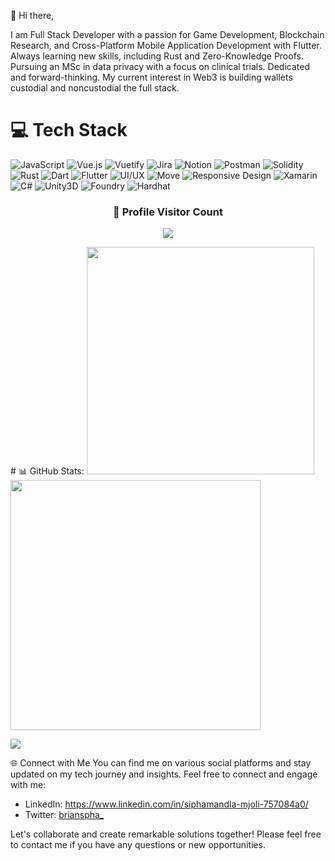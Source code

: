 👋 Hi there,

I am Full Stack Developer with a passion for Game Development, Blockchain Research, and Cross-Platform Mobile Application Development with Flutter. Always learning new skills, including Rust and Zero-Knowledge Proofs. Pursuing an MSc in data privacy with a focus on clinical trials. Dedicated and forward-thinking. My current interest in Web3 is building wallets custodial and noncustodial the full stack.

# 💻 Tech Stack
![JavaScript](https://img.shields.io/badge/JavaScript-%23323330.svg?style=for-the-badge&logo=javascript&logoColor=%23F7DF1E) ![Vue.js](https://img.shields.io/badge/Vue.js-%2335495e.svg?style=for-the-badge&logo=vuedotjs&logoColor=%234FC08D) ![Vuetify](https://img.shields.io/badge/Vuetify-1867C0?style=for-the-badge&logo=vuetify&logoColor=AEDDFF) ![Jira](https://img.shields.io/badge/Jira-%230A0FFF.svg?style=for-the-badge&logo=jira&logoColor=white) ![Notion](https://img.shields.io/badge/Notion-%23000000.svg?style=for-the-badge&logo=notion&logoColor=white) ![Postman](https://img.shields.io/badge/Postman-FF6C37?style=for-the-badge&logo=postman&logoColor=white) ![Solidity](https://img.shields.io/badge/Solidity-2674E5?style=for-the-badge&logo=solidity&logoColor=white) ![Rust](https://img.shields.io/badge/Rust-000000?style=for-the-badge&logo=rust&logoColor=white) ![Dart](https://img.shields.io/badge/Dart-0175C2?style=for-the-badge&logo=dart&logoColor=white) ![Flutter](https://img.shields.io/badge/Flutter-02569B?style=for-the-badge&logo=flutter&logoColor=white) ![UI/UX](https://img.shields.io/badge/UI/UX-FF6C37?style=for-the-badge&logo=adobe&logoColor=white) ![Move](https://img.shields.io/badge/Move-FF6C37?style=for-the-badge&logo=move&logoColor=white) ![Responsive Design](https://img.shields.io/badge/Responsive%20Design-FF6C37?style=for-the-badge&logo=css3&logoColor=white) ![Xamarin](https://img.shields.io/badge/Xamarin-3498DB?style=for-the-badge&logo=xamarin&logoColor=white) ![C#](https://img.shields.io/badge/C%23-239120?style=for-the-badge&logo=c-sharp&logoColor=white) ![Unity3D](https://img.shields.io/badge/Unity3D-000000?style=for-the-badge&logo=unity&logoColor=white) ![Foundry](https://img.shields.io/badge/Foundry-yellow?style=for-the-badge&logo=fondry-rs&logoColor=white) ![Hardhat](https://img.shields.io/badge/Hardhat-purple?style=for-the-badge&logo=hardhat&logoColor=white) 



<!-- <p align="center">
   <img src="https://komarev.com/ghpvc/?username=csof3cen&label=Profile%20Views&color=f28a00&style=for-the-badge" alt="me" />
</p> -->

<div align=center>
  <h3><b>📍 Profile Visitor Count</b></h3>
</div>
    
<!-- retro visitor counter -->  
<p align="center" >   
  <img src="https://profile-counter.glitch.me/brianspha/count.svg" />
</p>
# 📊 GitHub Stats:
<img src="https://github-readme-stats-wheat-two-53.vercel.app/api?username=brianspha&theme=neon&hide_border=false&include_all_commits=false&count_private=false"  width="364px" />                    <img src="https://github-readme-streak-stats.herokuapp.com/?user=brianspha&theme=neon&hide_border=false"  width="400px" />

![](https://github-readme-stats-wheat-two-53.vercel.app/api/top-langs/?username=brianspha&theme=neon&hide_border=false&include_all_commits=false&count_private=false&layout=compact)

🌐 Connect with Me
You can find me on various social platforms and stay updated on my tech journey and insights. Feel free to connect and engage with me:

- LinkedIn: https://www.linkedin.com/in/siphamandla-mjoli-757084a0/
- Twitter: <a href="https://twitter.com/brianspha_">brianspha_</a>

Let's collaborate and create remarkable solutions together! Please feel free to contact me if you have any questions or new opportunities.
